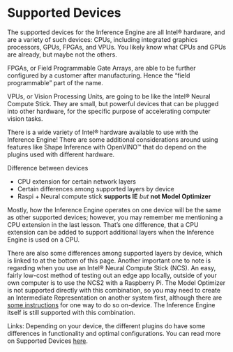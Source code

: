 # Supported Devices

The supported devices for the Inference Engine are all Intel® hardware, and are a variety of such devices: CPUs, including integrated graphics processors, GPUs, FPGAs, and VPUs. You likely know what CPUs and GPUs are already, but maybe not the others.

FPGAs, or Field Programmable Gate Arrays, are able to be further configured by a customer after manufacturing. Hence the “field programmable” part of the name.

VPUs, or Vision Processing Units, are going to be like the Intel® Neural Compute Stick. They are small, but powerful devices that can be plugged into other hardware, for the specific purpose of accelerating computer vision tasks.

There is a wide variety of Intel® hardware available to use with the Inference Engine! There are some additional considerations around using features like Shape Inference with OpenVINO™ that do depend on the plugins used with different hardware.

Difference between devices
- CPU extension for certain network layers
- Certain differences among supported layers by device
- Raspi + Neural compute stick **supports IE** *but* **not Model Optimizer**

Mostly, how the Inference Engine operates on one device will be the same as other supported devices; however, you may remember me mentioning a CPU extension in the last lesson. That’s one difference, that a CPU extension can be added to support additional layers when the Inference Engine is used on a CPU.

There are also some differences among supported layers by device, which is linked to at the bottom of this page. Another important one to note is regarding when you use an Intel® Neural Compute Stick (NCS). An easy, fairly low-cost method of testing out an edge app locally, outside of your own computer is to use the NCS2 with a Raspberry Pi. The Model Optimizer is not supported directly with this combination, so you may need to create an Intermediate Representation on another system first, although there are [some instructions](https://software.intel.com/en-us/articles/model-downloader-optimizer-for-openvino-on-raspberry-pi) for one way to do so on-device. The Inference Engine itself is still supported with this combination.

Links:
Depending on your device, the different plugins do have some differences in functionality and optimal configurations. You can read more on Supported Devices [here](https://docs.openvinotoolkit.org/2019_R3/_docs_IE_DG_supported_plugins_Supported_Devices.html).